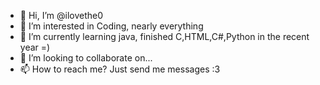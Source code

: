 - 👋 Hi, I’m @ilovethe0
- 👀 I’m interested in Coding, nearly everything
- 🌱 I’m currently learning java, finished C,HTML,C#,Python in the recent year =)
- 💞️ I’m looking to collaborate on...
- 📫 How to reach me? Just send me messages :3

<!---
ilovethe0/ilovethe0 is a ✨ special ✨ repository because its `README.md` (this file) appears on your GitHub profile.
You can click the Preview link to take a look at your changes.
--->
